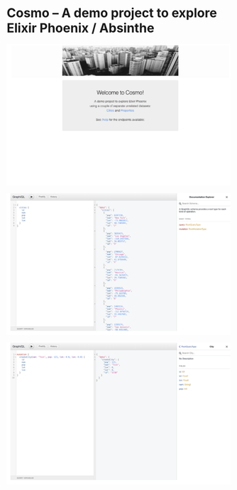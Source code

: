 # Cosmo – A demo project to explore Elixir Phoenix / Absinthe

![cosmo_homepage.jpg](./priv/static/images/cosmo_homepage.jpg)

![graphiql_list_cities.png](./priv/static/images/graphiql_list_cities.png)

![graphiql_create_city.png](./priv/static/images/graphiql_create_city.png)

